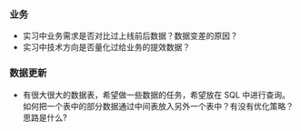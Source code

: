 
### 业务
- 实习中业务需求是否对比过上线前后数据？数据变差的原因？
- 实习中技术方向是否量化过给业务的提效数据？


### 数据更新
- 有很大很大的数据表，希望做一些数据的任务，希望放在 SQL 中进行查询。如何把一个表中的部分数据通过中间表放入另外一个表中？有没有优化策略？思路是什么?